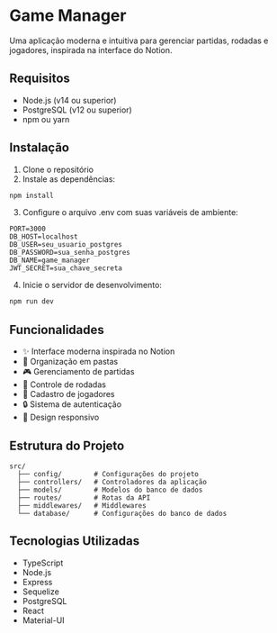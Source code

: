 # Game Manager

Uma aplicação moderna e intuitiva para gerenciar partidas, rodadas e jogadores, inspirada na interface do Notion.

## Requisitos

- Node.js (v14 ou superior)
- PostgreSQL (v12 ou superior)
- npm ou yarn

## Instalação

1. Clone o repositório
2. Instale as dependências:
```bash
npm install
```

3. Configure o arquivo .env com suas variáveis de ambiente:
```env
PORT=3000
DB_HOST=localhost
DB_USER=seu_usuario_postgres
DB_PASSWORD=sua_senha_postgres
DB_NAME=game_manager
JWT_SECRET=sua_chave_secreta
```

4. Inicie o servidor de desenvolvimento:
```bash
npm run dev
```

## Funcionalidades

- ✨ Interface moderna inspirada no Notion
- 📁 Organização em pastas
- 🎮 Gerenciamento de partidas
- 🔄 Controle de rodadas
- 👥 Cadastro de jogadores
- 🔒 Sistema de autenticação
- 📱 Design responsivo

## Estrutura do Projeto

```
src/
  ├── config/        # Configurações do projeto
  ├── controllers/   # Controladores da aplicação
  ├── models/        # Modelos do banco de dados
  ├── routes/        # Rotas da API
  ├── middlewares/   # Middlewares
  └── database/      # Configurações do banco de dados
```

## Tecnologias Utilizadas

- TypeScript
- Node.js
- Express
- Sequelize
- PostgreSQL
- React
- Material-UI 